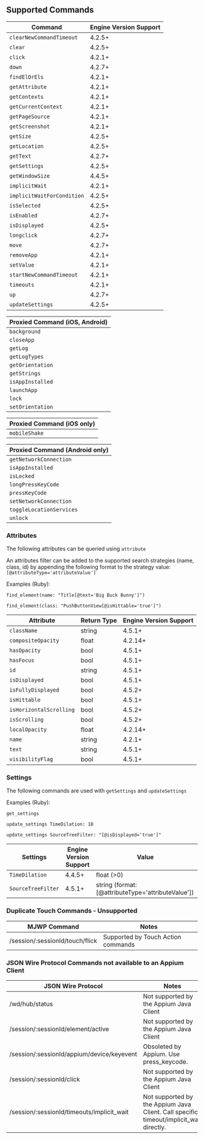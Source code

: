 ## Supported Commands

|          Command           |          Engine Version Support          |
|----------------------------|------------------------------------------|
| `clearNewCommandTimeout`   | 					4.2.5+	 				|
| `clear`          			 | 					4.2.5+	 				|
| `click`                    | 					4.2.1+	 				|
| `down`	                 | 					4.2.7+	 				|
| `findElOrEls`              | 					4.2.1+	 				|
| `getAttribute`             | 					4.2.1+	 				|
| `getContexts`              | 					4.2.1+	 				|
| `getCurrentContext`        | 					4.2.1+	 				|
| `getPageSource`            | 					4.2.1+	 				|
| `getScreenshot`            | 					4.2.1+	 				|
| `getSize`                  | 					4.2.5+	 				|
| `getLocation`              | 					4.2.5+	 				|
| `getText`                  | 					4.2.7+	 				|
| `getSettings`              | 					4.2.5+	 				|
| `getWindowSize`            |          4.4.5+          |
| `implicitWait`             | 					4.2.1+	 				|
| `implicitWaitForCondition` | 					4.2.5+	 				|
| `isSelected`               | 					4.2.5+	 				|
| `isEnabled`                | 					4.2.7+	 				|
| `isDisplayed`              | 					4.2.5+	 				|
| `longclick`                | 					4.2.7+	 				|
| `move`	                 | 					4.2.7+	 				|
| `removeApp`                | 					4.2.1+	 				|
| `setValue`                 | 					4.2.1+	 				|
| `startNewCommandTimeout`   | 					4.2.1+	 				|
| `timeouts`                 | 					4.2.1+	 				|
| `up`		                 | 					4.2.7+	 				|
| `updateSettings`           | 					4.2.5+	 				|

| Proxied Command (iOS, Android)    |
|-----------------------------------|
| `background`                      |
| `closeApp`                        |
| `getLog`                          |
| `getLogTypes`                     |
| `getOrientation`                  |
| `getStrings`                      |
| `isAppInstalled`                  |
| `launchApp`                       |
| `lock`                            |
| `setOrientation`                  |

| Proxied Command (iOS only) |
|----------------------------|
| `mobileShake`              |

| Proxied Command (Android only)    |
|-----------------------------------|
| `getNetworkConnection`            |
| `isAppInstalled`                  |
| `isLocked`                        |
| `longPressKeyCode`                |
| `pressKeyCode`                    |
| `setNetworkConnection`            |
| `toggleLocationServices`          |
| `unlock`                          |

### Attributes
The following attributes can be queried using `attribute`

An attributes filter can be added to the supported search strategies (name, class, id) by appending the following format to the strategy value: `[@attributeType='attributeValue']`

Examples (Ruby): 

`find_element(name: "Title[@text='Big Buck Bunny']")`

`find_element(class: "PushButtonView[@isHittable='true']")`

|          Attribute         |          Return Type          |         Engine Version Support          |
|----------------------------|-------------------------------|------------------------------------------|
| `className`                | 					string	 				     | 					4.5.1+	 				|
| `compositeOpacity`         | 					float	 				       | 					4.2.14+	 				|
| `hasOpacity`                | 					bool	 				       | 					4.5.1+	 				|
| `hasFocus`                 | 					bool	 				       | 					4.5.1+	 				|
| `id`                       | 					string			         | 					4.5.1+	 				|
| `isDisplayed`              | 					bool	 				       | 					4.5.1+	 				|
| `isFullyDisplayed`               | 					bool	 				       | 					4.5.2+	 				|
| `isHittable`               | 					bool	 				       | 					4.5.1+	 				|
| `isHorizontalScrolling`               | 					bool	 				       | 					4.5.2+	 				|
| `isScrolling`               | 					bool	 				       | 					4.5.2+	 				|
| `localOpacity`             | 					float	 				       | 					4.2.14+	 				|
| `name`                     | 					string	 				     | 					4.2.1+	 				|
| `text`                     | 					string	 				     | 					4.5.1+	 				|
| `visibilityFlag`           | 					bool	 				       | 					4.5.1+	 				|

### Settings
The following commands are used with `getSettings` and `updateSettings`

Examples (Ruby): 

`get_settings`

`update_settings TimeDilation: 10`

`update_settings SourceTreeFilter: "[@isDisplayed='true']"`

|      Settings              |          Engine Version Support          |          		Value                	 | 
|----------------------------|------------------------------------------|----------------------------------------|
| `TimeDilation`             | 					4.4.5+		      		| float (>0)	                         |
| `SourceTreeFilter`         | 					4.5.1+		      		| string (format: [@attributeType='attributeValue'])   |

### Duplicate Touch Commands - Unsupported

| MJWP Command | Notes|
|--------------|------|
| /session/:sessionId/touch/flick|Supported by Touch Action commands|

### JSON Wire Protocol Commands not available to an Appium Client
| JSON Wire Protocol | Notes|
|--------------------|------|
| /wd/hub/status| Not supported by the Appium Java Client|
| /session/:sessionId/element/active | Not supported by the Appium Java Client|
| /session/:sessionId/appium/device/keyevent| Obsoleted by Appium. Use press_keycode.|
| /session/:sessionId/click | Not supported by the Appium Java Client|
| /session/:sessionId/timeouts/implicit_wait | Not supported by the Appium Java Client. Call specific timeout/implicit_wait directly.|
